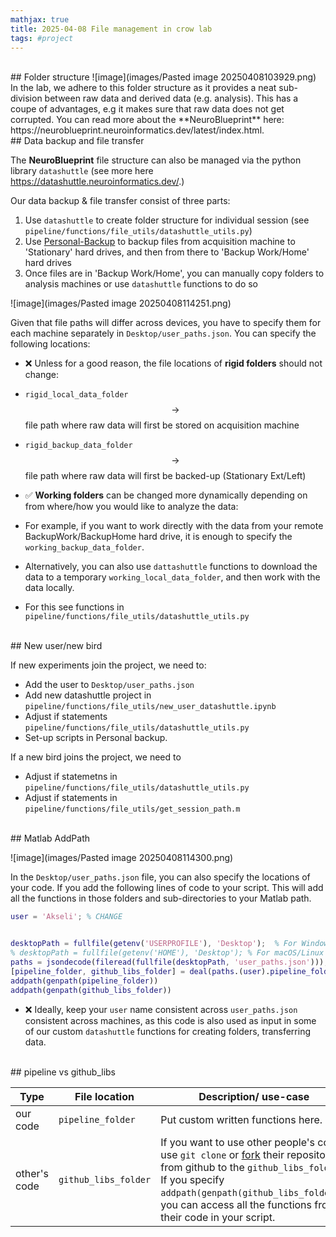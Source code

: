 ```yaml
---
mathjax: true
title: 2025-04-08 File management in crow lab
tags: #project
---
```

<br>
## Folder structure
![image](images/Pasted image 20250408103929.png)
In the lab, we adhere to this folder structure as it provides a neat sub-division between raw data and derived data (e.g. analysis). This has a coupe of advantages, e.g it makes sure that raw data does not get corrupted. You can read more about the **NeuroBlueprint** here: https://neuroblueprint.neuroinformatics.dev/latest/index.html.



<br>
## Data backup and file transfer

The **NeuroBlueprint** file structure can also be managed via the python library `datashuttle` (see more here https://datashuttle.neuroinformatics.dev/.)


Our data backup & file transfer consist of three parts:

1) Use `datashuttle` to create folder structure for individual session (see ``pipeline/functions/file_utils/datashuttle_utils.py``)
2) Use [Personal-Backup](https://personal-backup.rathlev-home.de/) to backup files from acquisition machine to 'Stationary' hard drives, and then from there to 'Backup Work/Home' hard drives
3) Once files are in 'Backup Work/Home', you can manually copy folders to analysis machines or use `datashuttle` functions to do so 

![image](images/Pasted image 20250408114251.png)
<br>

Given that file paths will differ across devices, you have to specify them for each machine separately in `Desktop/user_paths.json`. You can specify the following locations:


- ❌ Unless for a good reason, the file locations of **rigid folders** should not change:
- `rigid_local_data_folder` $$\rightarrow$$ file path where raw data will first be stored on acquisition machine
- `rigid_backup_data_folder` $$\rightarrow$$ file path where raw data will first be backed-up (Stationary Ext/Left)



- ✅ **Working folders** can be changed more dynamically depending on from where/how you would like to analyze the data:
- For example, if you want to work directly with the data from your remote BackupWork/BackupHome hard drive, it is enough to specify the `working_backup_data_folder`.  
- Alternatively, you can also use `dattashuttle` functions to download the data to a temporary `working_local_data_folder`, and then work with the data locally.
- For this see functions in ``pipeline/functions/file_utils/datashuttle_utils.py``  

<br>
## New user/new bird

If new experiments join the project, we need to:
- Add the user to `Desktop/user_paths.json`
- Add new datashuttle project in `pipeline/functions/file_utils/new_user_datashuttle.ipynb`
- Adjust if statements ``pipeline/functions/file_utils/datashuttle_utils.py``
- Set-up scripts in Personal backup.


If a new bird joins the project, we need to
- Adjust if statemetns in ``pipeline/functions/file_utils/datashuttle_utils.py``
- Adjust if statements in ``pipeline/functions/file_utils/get_session_path.m``

<br>
## Matlab AddPath

![image](images/Pasted image 20250408114300.png)
<br>

In the `Desktop/user_paths.json` file, you can also specify the locations of your code. If you add the following lines of code to your script. This will add all the functions in those folders and sub-directories to your Matlab path.

```matlab
user = 'Akseli'; % CHANGE


desktopPath = fullfile(getenv('USERPROFILE'), 'Desktop');  % For Windows
% desktopPath = fullfile(getenv('HOME'), 'Desktop'); % For macOS/Linux
paths = jsondecode(fileread(fullfile(desktopPath, 'user_paths.json')));
[pipeline_folder, github_libs_folder] = deal(paths.(user).pipeline_folder, paths.(user).github_libs_folder);
addpath(genpath(pipeline_folder)) 
addpath(genpath(github_libs_folder))
```


- ❌ Ideally, keep your `user` name consistent across `user_paths.json` consistent across machines, as this code is also used as input in some of our custom `datashuttle` functions for creating folders, transferring data.


<br>
## pipeline vs github_libs


| Type         | File location        | Description/ use-case                                                                                                                                                                                                                                                                                                                                         |
| ------------ | -------------------- | ------------------------------------------------------------------------------------------------------------------------------------------------------------------------------------------------------------------------------------------------------------------------------------------------------------------------------------------------------------- |
| our code     | `pipeline_folder`    | Put custom written functions here.                                                                                                                                                                                                                                                                                                                            |
| other's code | `github_libs_folder` | If you want to use other people's code, use `git clone` or [fork](https://docs.github.com/en/pull-requests/collaborating-with-pull-requests/working-with-forks/fork-a-repo) their repository from github to the `github_libs_folder`. If you specify `addpath(genpath(github_libs_folder))`, you can access all the functions from their code in your script. |






